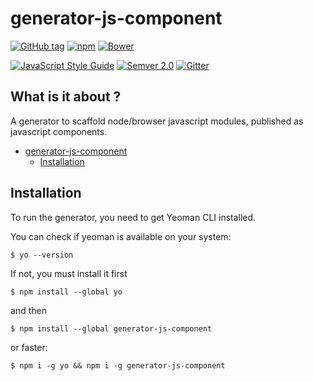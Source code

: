# generator-js-component

[![GitHub tag](https://img.shields.io/github/tag/sirap-group/generator-js-component.svg?maxAge=2592000?style=plastic)](git@github.com:sirap-group/generator-js-component.git)
[![npm](https://img.shields.io/npm/v/generator-js-component.svg?maxAge=2592000?style=plastic)](https://www.npmjs.com/package/generator-js-component)
[![Bower](https://img.shields.io/bower/v/generator-js-component.svg?maxAge=2592000?style=plastic)](https://github.com/sirap-group/generator-js-component)

[![JavaScript Style Guide](https://img.shields.io/badge/code%20style-standard-brightgreen.svg)](http://standardjs.com/)
[![Semver 2.0](https://img.shields.io/badge/Versioning-Semver%202.0-brightgreen.svg)](http://semver.org/)
[![Gitter](https://img.shields.io/gitter/room/nwjs/nw.js.svg?maxAge=2592000?style=plastic)](https://github.com/sirap-group/generator-js-component)

## What is it about ?

A generator to scaffold node/browser javascript modules, published as javascript components.

<!-- TOC depthFrom:1 depthTo:6 withLinks:1 updateOnSave:1 orderedList:0 -->

- [generator-js-component](#generator-js-component)
	- [Installation](#installation)

<!-- /TOC -->

## Installation

To run the generator, you need to get Yeoman CLI installed.

You can check if yeoman is available on your system:

    $ yo --version

If not, you must install it first

    $ npm install --global yo

and then

    $ npm install --global generator-js-component

or faster:

    $ npm i -g yo && npm i -g generator-js-component
